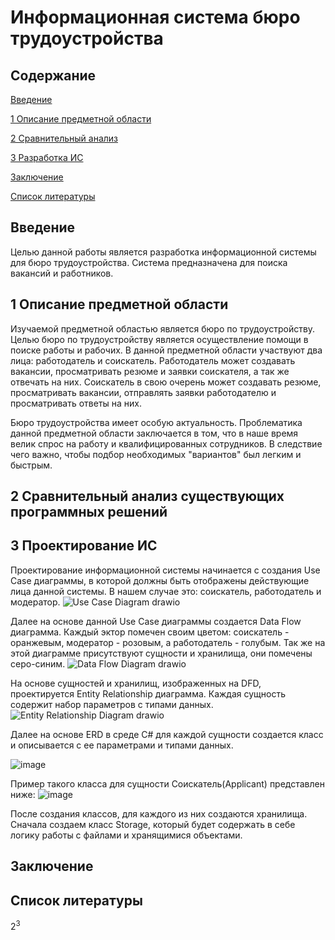 # Информационная система бюро трудоустройства
## Содержание  

[Введение](#introduction)  

[1 Описание предметной области](#domainDescription)  

[2 Сравнительный анализ](#existingSoftware)

[3 Разработка ИС](#design)    

[Заключение](#conclusion)  

[Список литературы](#literature)

<a name="introduction"/>

## Введение
Целью данной работы является разработка информационной системы для бюро трудоустройства. Система предназначена для поиска вакансий и работников.
<a name="domainDescription"/>

## 1 Описание предметной области
Изучаемой предметной областью является бюро по трудоустройству. Целью бюро по трудоустройству является осуществление помощи в поиске работы и рабочих. В данной предметной области участвуют два лица: работодатель и соискатель. Работодатель может создавать вакансии, просматривать резюме и заявки соискателя, а так же отвечать на них. Соискатель в свою очерень может создавать резюме, просматривать вакансии, отправлять заявки работодателю и просматривать ответы на них.

Бюро трудоустройства имеет особую актуальность. Проблематика данной предметной области заключается в том, что в наше время велик спрос на работу и квалифицированных сотрудников. В следствие чего важно, чтобы подбор необходимых "вариантов" был легким и быстрым. 
<a name="existingSoftware"/>

## 2 Сравнительный анализ существующих программных решений


<a name="design"/>

## 3 Проектирование ИС
Проектирование информационной системы начинается с создания Use Case диаграммы, в которой должны быть отображены действующие лица данной системы. В нашем случае это: соискатель, работодатель и модератор.
![Use Case Diagram drawio](https://user-images.githubusercontent.com/91204498/144711285-85f34aed-57e6-4a1f-a9a9-b55c88bc874b.png)

Далее на основе данной Use Case диаграммы создается Data Flow диаграмма. Каждый эктор помечен своим цветом: соискатель - оранжевым, модератор - розовым, а работодатель - голубым. Так же на этой диаграмме присутствуют сущности и хранилища, они помечены серо-синим.
![Data Flow Diagram drawio](https://user-images.githubusercontent.com/91204498/144711322-5fb30c7a-ddc0-4bd6-995f-7b9ae7518c5c.png)

На основе сущностей и хранилищ, изображенных на DFD, проектируется Entity Relationship диаграмма. Каждая сущность содержит набор параметров с типами данных.
![Entity Relationship Diagram drawio](https://user-images.githubusercontent.com/91204498/144711732-e01776bf-681c-4c12-a3dd-87469db6da8b.png)

Далее на основе ERD в среде C# для каждой сущности создается класс и описывается с ее параметрами и типами данных.

![image](https://user-images.githubusercontent.com/91204498/144712669-bb665c79-b9bc-4f20-9812-32d216d2ad57.png)

Пример такого класса для сущности Соискатель(Applicant) представлен ниже:
![image](https://user-images.githubusercontent.com/91204498/144720688-d34bc5d0-7ef1-4019-b5fd-e7ce226da2ed.png)

После создания классов, для каждого из них создаются хранилища. Сначала создаем класс Stоrage, который будет содержать в себе логику работы с файлами и хранящимися объектами.


<a name="conclusion"/>

## Заключение
<a name="literature"/>

## Список литературы
2<sup>3</sup>
